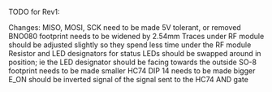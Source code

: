 TODO for Rev1:

Changes:
MISO, MOSI, SCK need to be made 5V tolerant, or removed
BNO080 footprint needs to be widened by 2.54mm
Traces under RF module should be adjusted slightly so they spend less time under the RF module
Resistor and LED designators for status LEDs should be swapped around in position; ie the LED designator should be facing towards the outside
SO-8 footprint needs to be made smaller
HC74 DIP 14 needs to be made bigger
E_ON should be inverted signal of the signal sent to the HC74 AND gate